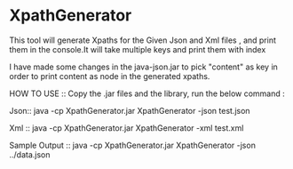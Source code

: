 # XpathGenerator

This tool will generate Xpaths for the Given Json and Xml files , and print them in the console.It will take multiple keys and print them with index 

I have made some changes in the java-json.jar to pick "content" as key in order to print content as node in the generated xpaths.

HOW TO USE ::
Copy the .jar files and the library, run the below command :

Json::   java -cp XpathGenerator.jar XpathGenerator -json test.json

Xml ::   java -cp XpathGenerator.jar XpathGenerator -xml test.xml

Sample Output :: java -cp XpathGenerator.jar XpathGenerator -json ../data.json


